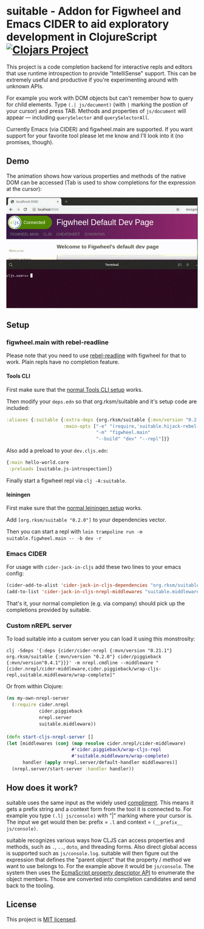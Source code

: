 # suitable - Addon for Figwheel and Emacs CIDER to aid exploratory development in ClojureScript [![Clojars Project](https://img.shields.io/clojars/v/org.rksm/suitable.svg)](https://clojars.org/org.rksm/suitable)

This project is a code completion backend for interactive repls and editors that
use runtime introspection to provide "IntelliSense" support. This can be
extremely useful and productive if you're experimenting around with unknown
APIs.

For example you work with DOM objects but can't remember how to query for child
elements. Type `(.| js/document)` (with `|` marking the postion of your cursor)
and press TAB. Methods and properties of `js/document` will appear — including
`querySelector` and `querySelectorAll`.

Currently Emacs (via CIDER) and figwheel.main are supported. If you want support
for your favorite tool please let me know and I'll look into it (no promises,
though).

## Demo

The animation shows how various properties and methods of the native DOM can be
accessed (Tab is used to show completions for the expression at the cursor):

![](doc/2019_07_22_suitable-figwheel.gif)

## Setup

### figwheel.main with rebel-readline

Please note that you need to use
[rebel-readline](https://github.com/bhauman/rebel-readline) with figwheel for
that to work. Plain repls have no completion feature.

#### Tools CLI

First make sure that the [normal Tools CLI
setup](https://figwheel.org/#setting-up-a-build-with-tools-cli) works.

Then modify your `deps.edn` so that org.rksm/suitable and it's setup code are
included:

```clojure
:aliases {:suitable {:extra-deps {org.rksm/suitable {:mvn/version "0.2.0"}}
                     :main-opts ["-e" "(require,'suitable.hijack-rebel-readline-complete)"
                                 "-m" "figwheel.main"
                                 "--build" "dev" "--repl"]}}
```

Also add a preload to your `dev.cljs.edn`:

```clojure
{:main hello-world.core
 :preloads [suitable.js-introspection]}
```

Finally start a figwheel repl via `clj -A:suitable`.

#### leiningen

First make sure that the [normal leiningen setup](https://figwheel.org/#setting-up-a-build-with-leiningen) works.

Add `[org.rksm/suitable "0.2.0"]` to your dependencies vector.

Then you can start a repl with `lein trampoline run -m suitable.figwheel.main -- -b dev -r`

### Emacs CIDER

For usage with `cider-jack-in-cljs` add these two lines to your emacs config:

```lisp
(cider-add-to-alist 'cider-jack-in-cljs-dependencies "org.rksm/suitable" "0.2.0")
(add-to-list 'cider-jack-in-cljs-nrepl-middlewares "suitable.middleware/wrap-complete")
```

That's it, your normal completion (e.g. via company) should pick up the completions provided by suitable.

### Custom nREPL server

To load suitable into a custom server you can load it using this monstrosity:

```shell
clj -Sdeps '{:deps {cider/cider-nrepl {:mvn/version "0.21.1"} org.rksm/suitable {:mvn/version "0.2.0"} cider/piggieback {:mvn/version"0.4.1"}}}' -m nrepl.cmdline --middleware "[cider.nrepl/cider-middleware,cider.piggieback/wrap-cljs-repl,suitable.middleware/wrap-complete]"
```

Or from within Clojure:

```clojure
(ns my-own-nrepl-server
  (:require cider.nrepl
            cider.piggieback
            nrepl.server
            suitable.middleware))

(defn start-cljs-nrepl-server []
(let [middlewares (conj (map resolve cider.nrepl/cider-middleware)
                        #'cider.piggieback/wrap-cljs-repl
                        #'suitable.middleware/wrap-complete)
      handler (apply nrepl.server/default-handler middlewares)]
  (nrepl.server/start-server :handler handler))
```

## How does it work?

suitable uses the same input as the widely used
[compliment](https://github.com/alexander-yakushev/compliment). This means it
gets a prefix string and a context form from the tool it is connected to. For
example you type `(.l| js/console)` with "|" marking where your cursor is. The
input we get would then be: prefix = `.l` and context = `(__prefix__
js/console)`.

suitable recognizes various ways how CLJS can access properties and methods,
such as `.`, `..`, `doto`, and threading forms. Also direct global access is
supported such as `js/console.log`. suitable will then figure out the expression
that defines the "parent object" that the property / method we want to use
belongs to. For the example above it would be `js/console`. The system then uses
the [EcmaScript property descriptor API](https://developer.mozilla.org/en-US/docs/Web/JavaScript/Reference/Global_Objects/Object/defineProperty)
to enumerate the object members. Those are converted into completion candidates
and send back to the tooling.

## License

This project is [MIT licensed](LICENSE).
